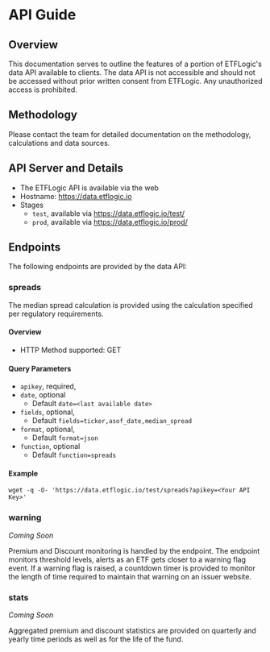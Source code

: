 # API Guide

## Overview

This documentation serves to outline the features of a portion of ETFLogic's data API available to clients. The data API is not accessible and should not be accessed without prior written consent from ETFLogic. Any unauthorized access is prohibited. 

## Methodology

Please contact the team for detailed documentation on the methodology, calculations and data sources. 

## API Server and Details

* The ETFLogic API is available via the web 
* Hostname: https://data.etflogic.io 
* Stages
  * `test`, available via https://data.etflogic.io/test/
  * `prod`, available via https://data.etflogic.io/prod/


## Endpoints
The following endpoints are provided by the data API:

### spreads

The median spread calculation is provided using the calculation specified per regulatory requirements.

#### Overview
* HTTP Method supported: GET

#### Query Parameters
* `apikey`, required,
* `date`, optional
  * Default `date=<last available date>`
* `fields`, optional, 
  * Default `fields=ticker,asof_date,median_spread`
* `format`, optional, 
  * Default `format=json`
* `function`, optional
  * Default `function=spreads`

#### Example

```
wget -q -O- 'https://data.etflogic.io/test/spreads?apikey=<Your API Key>'

```

### warning

_Coming Soon_

Premium and Discount monitoring is handled by the endpoint. The endpoint monitors threshold levels, alerts as an ETF gets closer to a warning flag event. If a warning flag is raised, a countdown timer is provided to monitor the length of time required to maintain that warning on an issuer website.

### stats

_Coming Soon_

Aggregated premium and discount statistics are provided on quarterly and yearly time periods as well as for the life of the fund. 